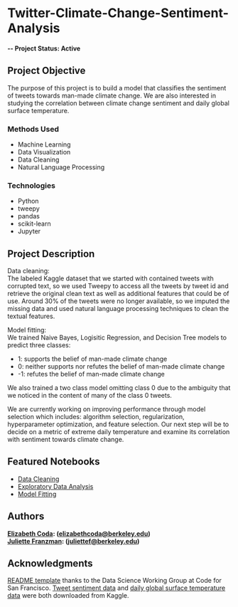 # Twitter-Climate-Change-Sentiment-Analysis

#### -- Project Status: Active

## Project Objective
The purpose of this project is to build a model that classifies the sentiment of tweets towards man-made climate change. We are also interested in studying the correlation between climate change sentiment and daily global surface temperature. 

### Methods Used
* Machine Learning 
* Data Visualization
* Data Cleaning
* Natural Language Processing

### Technologies 
* Python
* tweepy
* pandas
* scikit-learn
* Jupyter

## Project Description
Data cleaning: <br>
The labeled Kaggle dataset that we started with contained tweets with corrupted text, so we used Tweepy to access all the tweets by tweet id and retrieve the original clean text as well as additional features that could be of use. Around 30% of the tweets were no longer available, so we imputed the missing data and used natural language processing techniques to clean the textual features. <br>

Model fitting: <br>
We trained Naive Bayes, Logisitic Regression, and Decision Tree models to predict three classes:
 - 1: supports the belief of man-made climate change
 - 0: neither supports nor refutes the belief of man-made climate change
 - -1: refutes the belief of man-made climate change
 
We also trained a two class model omitting class 0 due to the ambiguity that we noticed in the content of many of the class 0 tweets. <br>

We are currently working on improving performance through model selection which includes: algorithm selection, regularization, hyperparameter optimization, and feature selection. Our next step will be to decide on a metric of extreme daily temperature and examine its correlation with sentiment towards climate change.


## Featured Notebooks

* [Data Cleaning](https://github.com/lcoda/Twitter-Climate-Change-Sentiment-Analysis/blob/master/data_cleaning.ipynb)
* [Exploratory Data Analysis](https://github.com/lcoda/Twitter-Climate-Change-Sentiment-Analysis/blob/master/EDA.ipynb)
* [Model Fitting](https://github.com/lcoda/Twitter-Climate-Change-Sentiment-Analysis/blob/master/Initial%20Model%20Fitting.ipynb)


## Authors

**[Elizabeth Coda](https://github.com/lcoda): (elizabethcoda@berkeley.edu)** <br>
**[Juliette Franzman](https://github.com/juliettefranzman): (juliettef@berkeley.edu)**


## Acknowledgments

[README template](https://github.com/sfbrigade/data-science-wg/blob/master/dswg_project_resources/Project-README-template.md) thanks to the Data Science Working Group at Code for San Francisco. [Tweet sentiment data](https://www.kaggle.com/edqian/twitter-climate-change-sentiment-dataset) and [daily global surface temperature data](https://www.kaggle.com/noaa/noaa-global-surface-summary-of-the-day) were both downloaded from Kaggle.
